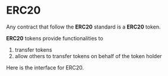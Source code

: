 # ERC20

Any contract that follow the **ERC20** standard is a **ERC20** token.

**ERC20** tokens provide functionalities to

1.  transfer tokens
2.  allow others to transfer tokens on behalf of the token holder

Here is the interface for ERC20.
